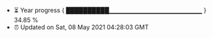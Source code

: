 - ⏳ Year progress { ██████████▁▁▁▁▁▁▁▁▁▁▁▁▁▁▁▁▁▁▁▁ } 34.85 %
- ⏰ Updated on Sat, 08 May 2021 04:28:03 GMT


